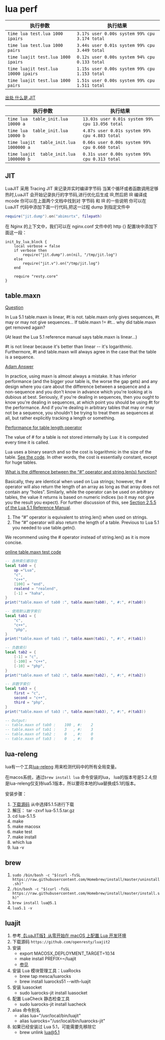 # lua perf

执行参数                            | 执行结果
------------------------------------|----------------------------------------------
`time lua test.lua 1000 ipairs`     | `3.17s user 0.00s system 99% cpu 3.174 total`
`time lua test.lua 1000 pairs`      | `3.44s user 0.01s system 99% cpu 3.449 total`
`time luajit test.lua 1000 ipairs`  | `0.12s user 0.00s system 94% cpu 0.133 total`
`time luajit test.lua 10000 ipairs` | `1.15s user 0.00s system 99% cpu 1.153 total`
`time luajit test.lua 1000 pairs`   | `1.51s user 0.00s system 99% cpu 1.511 total`

[出处 什么是 JIT](https://moonbingbing.gitbooks.io/openresty-best-practices/content/lua/what_jit.html)

执行参数                                | 执行结果
----------------------------------------|------------------------------------------------
`time lua  table_init.lua 10000 a`      | `13.03s user 0.01s system 99% cpu 13.056 total`
`time lua  table_init.lua 10000 b`      | `4.87s user 0.01s system 99% cpu 4.883 total`
`time luajit  table_init.lua 1000000 a` | `0.66s user 0.00s system 99% cpu 0.660 total`
`time luajit  table_init.lua 1000000 b` | `0.31s user 0.00s system 99% cpu 0.313 total`

## JIT

LuaJIT 采用 Tracing JIT 来记录并实时编译字节码 当某个循环或者函数调用足够热时,LuaJIT 会开始记录执行的字节码,进行优化后生成 IR,然后把 IR 编译成 mcode 你可以在上面两个文档中找到对 字节码 和 IR 的一些说明 你可以在 LuaJIT 代码中添加下面一行代码,把这一过程 dump 到指定文件中

```lua
require("jit.dump").on("abimsrtx", filepath)
```

在 Nginx 的上下文中，我们可以在 nginx.conf 文件中的 http {} 配置块中添加下面这一段：

```nginx
init_by_lua_block {
    local verbose = false
    if verbose then
        require("jit.dump").on(nil, "/tmp/jit.log")
    else
        require("jit.v").on("/tmp/jit.log")
    end

    require "resty.core"
}
```

## table.maxn

[Question](http://lua-users.org/lists/lua-l/2015-05/msg00497.html)

In Lua 5.1 table.maxn is linear, \#t is not. table.maxn only gives sequences, #t may or may not give sequences...
If table.maxn != \#t... why did table.maxn get removed again?

(At least the Lua 5.1 reference manual says table.maxn is linear...)

\#t is not linear because it's better than linear -- it's logarithmic.
Furthermore, \#t and table.maxn will always agree in the case that the
table is a sequence.

[Adam Answer](http://lua-users.org/lists/lua-l/2015-05/msg00499.html)

In practice, using maxn is almost always a mistake. It has inferior
performance (and the bigger your table is, the worse the gap gets) and
any design where you care about the difference between a sequence and
a non-sequence and you don't know in advance which you're looking at
is dubious at best. Seriously, if you're dealing in sequences, then
you ought to know you're dealing in sequences, at which point you
should be using \#t for the performance. And if you're dealing in
arbitrary tables that may or may not be a sequence, you shouldn't be
trying to treat them as sequences at all, but rather explicitly
tracking a length or something.

[Performance for table length operator](https://stackoverflow.com/questions/18200915/performance-for-table-length-operator)

The value of # for a table is not stored internally by Lua: it is computed every time it is called.

Lua uses a binary search and so the cost is logarithmic in the size of the table. [See the code](http://www.lua.org/source/5.2/ltable.c.html#luaH_getn).
In other words, the cost is essentially constant, except for huge tables.

[What is the difference between the “#” operator and string.len(s) function?](https://help.interfaceware.com/what-is-the-difference-between-the-operator-and-string-lens-function.html)

Basically, they are identical when used on Lua strings; however, the # operator will also return the length of an array as long as that array does not contain any “holes”. Similarly, while the operator can be used on arbitrary tables, the value it returns is based on numeric indices (so it may not give you the result you expect). For further discussion of this, see [Section 2.5.5 of the Lua 5.1 Reference Manual](http://www.lua.org/manual/5.1/manual.html#2.5.5).

1. The “#” operator is equivalent to string.len() when used on strings.
1. The “#” operator will also return the length of a table. Previous to Lua 5.1 you needed to use table.getn().

We recommend using the # operator instead of string.len() as it is more concise.

[online table.maxn test code](https://repl.it/join/rfpkezug-bingoohuang)

```lua
-- 各种索引都存在
local tab0 = {
	up ="Lua",
	"c",
	"c++",
	[100] = "end",
	realend = "realend",
	[-1] = "haha",
}
print("table.maxn of tab0 :", table.maxn(tab0), ", #:", #(tab0))

-- 使用默认数字索引
local tab1 = {
	"c",
	"c++",
	"php",
}
print("table.maxn of tab1 :", table.maxn(tab1), ", #:", #(tab1))

-- 负数索引
local tab2 = {
	[-1] = "c",
	[-100] = "c++",
	[-10] = "php",
}
print("table.maxn of tab2 :", table.maxn(tab2), ", #:", #(tab2))

-- 非数字索引
local tab3 = {
	first = "c",
	second = "c++",
	third = "php",
}
print("table.maxn of tab3 :", table.maxn(tab3), ", #:", #(tab3))

-- Output:
-- table.maxn of tab0 :    100 , #:    2
-- table.maxn of tab1 :    3   , #:    3
-- table.maxn of tab2 :    0   , #:    0
-- table.maxn of tab3 :    0   , #:    0
```

## lua-releng

lua有一个工具[lua-releng](https://github.com/openresty/openresty-devel-utils/blob/master/lua-releng) 用来检测代码中的所有全局变量。

在macos系统，通过`brew install lua` 命令安装的lua， lua的版本号是5.2.4,但是lua-releng仅支持lua5.1版本，所以要将本地的lua替换成5.1的版本。

安装步骤：

1. [下载源码](http://www.lua.org/versions.html) 从中选择5.1.5进行下载
1. 解压： tar -zxvf lua-5.1.5.tar.gz
1. cd lua-5.1.5
1. make
1. make macosx
1. make test
1. make install
1. which lua
1. lua -v

## brew

1. `sudo /bin/bash -c "$(curl -fsSL https://raw.githubusercontent.com/Homebrew/install/master/uninstall.sh)"`
1. `/bin/bash -c "$(curl -fsSL https://raw.githubusercontent.com/Homebrew/install/master/install.sh)"`
1. `brew install lua@5.1`
1. `lua5.1 -v`

## luajit

1. 参考[【LuaJIT版】从零开始在 macOS 上配置 Lua 开发环境](https://cloud.tencent.com/developer/article/1011303)
1. 下载源码 `https://github.com/openresty/luajit2`
1. 安装 
    - export MACOSX_DEPLOYMENT_TARGET=10.14
    - make install PREFIX=~/luajit
    - [参见](https://github.com/bingoohuang/blog/issues/181)
1. 安装 Lua 模块管理工具：LuaRocks
    - brew tap mesca/luarocks
    - brew install luarocks51 --with-luajit
1. 安装 luasocket
    - sudo luarocks-jit install luasocket
1. 配置 LuaCheck 静态检查工具
    - sudo luarocks-jit install luacheck
1. alias 命令别名
    - alias lua="/usr/local/bin/luajit"
    - alias luarocks="/usr/local/bin/luarocks-jit"
1. 如果已经安装过 Lua 5.1，可能需要先移除它
    - brew unlink lua@5.1
